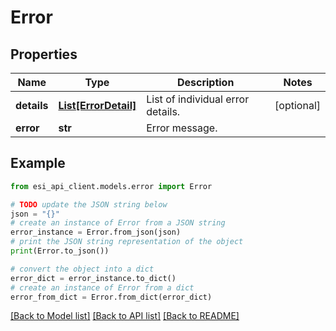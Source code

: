 # Error


## Properties

Name | Type | Description | Notes
------------ | ------------- | ------------- | -------------
**details** | [**List[ErrorDetail]**](ErrorDetail.md) | List of individual error details. | [optional] 
**error** | **str** | Error message. | 

## Example

```python
from esi_api_client.models.error import Error

# TODO update the JSON string below
json = "{}"
# create an instance of Error from a JSON string
error_instance = Error.from_json(json)
# print the JSON string representation of the object
print(Error.to_json())

# convert the object into a dict
error_dict = error_instance.to_dict()
# create an instance of Error from a dict
error_from_dict = Error.from_dict(error_dict)
```
[[Back to Model list]](../README.md#documentation-for-models) [[Back to API list]](../README.md#documentation-for-api-endpoints) [[Back to README]](../README.md)


